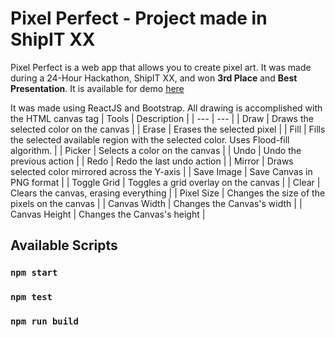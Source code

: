 # Pixel Perfect - Project made in ShipIT XX

Pixel Perfect is a web app that allows you to create pixel art. It was made during a 24-Hour Hackathon, ShipIT XX, and won **3rd Place** and **Best Presentation**. It is available for demo [here](https://codebyzain.com/PixelPerfect/)

It was made using ReactJS and Bootstrap. All drawing is accomplished with the HTML canvas tag
| Tools | Description |
| --- | --- |
| Draw | Draws the selected color on the canvas |
| Erase | Erases the selected pixel |
| Fill | Fills the selected available region with the selected color. Uses Flood-fill algorithm. |
| Picker | Selects a color on the canvas |
| Undo | Undo the previous action |
| Redo | Redo the last undo action |
| Mirror | Draws selected color mirrored across the Y-axis |
| Save Image | Save Canvas in PNG format |
| Toggle Grid | Toggles a grid overlay on the canvas |
| Clear | Clears the canvas, erasing everything |
| Pixel Size | Changes the size of the pixels on the canvas |
| Canvas Width | Changes the Canvas's width |
| Canvas Height | Changes the Canvas's height |

## Available Scripts

### `npm start`

### `npm test`

### `npm run build`
